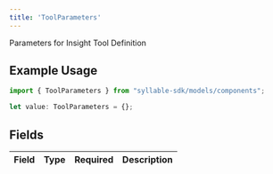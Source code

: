 ```yaml
---
title: 'ToolParameters'
---
```


Parameters for Insight Tool Definition

## Example Usage

```typescript
import { ToolParameters } from "syllable-sdk/models/components";

let value: ToolParameters = {};
```

## Fields

| Field       | Type        | Required    | Description |
| ----------- | ----------- | ----------- | ----------- |